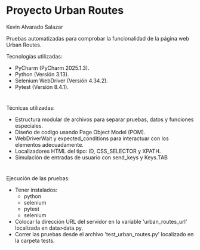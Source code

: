 # Proyecto Urban Routes
Kevin Alvarado Salazar 

Pruebas automatizadas para comprobar la funcionalidad de la página web Urban Routes.

Tecnologías utilizadas:
- PyCharm (PyCharm 2025.1.3).
- Python (Versión 3.13).
- Selenium WebDriver (Versión 4.34.2).
- Pytest (Versión 8.4.1).
#
Técnicas utilizadas:
- Estructura modular de archivos para separar pruebas, datos y funciones especiales.
- Diseño de codigo usando Page Object Model (POM).
- WebDriverWait y expected_conditions para interactuar con los elementos adecuadamente.
- Localizadores HTML del tipo: ID, CSS_SELECTOR y XPATH.
- Simulación de entradas de usuario con send_keys y Keys.TAB
#
Ejecución de las pruebas:
- Tener instalados:
    - python
    - selenium
    - pytest
    - selenium
- Colocar la dirección URL del servidor en la variable 'urban_routes_url' localizada en data>data.py.
- Correr las pruebas desde el archivo 'test_urban_routes.py' localizado en la carpeta tests.
